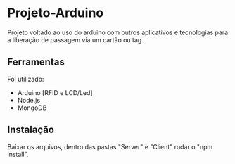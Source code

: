 # Projeto-Arduino
Projeto voltado ao uso do arduino com outros aplicativos e tecnologias para a liberação de passagem via um cartão ou tag.

## Ferramentas
Foi utilizado:  
  * Arduino
    [RFID e LCD/Led]
  * Node.js
  * MongoDB

## Instalação
Baixar os arquivos, dentro das pastas "Server" e "Client" rodar o "npm install".
